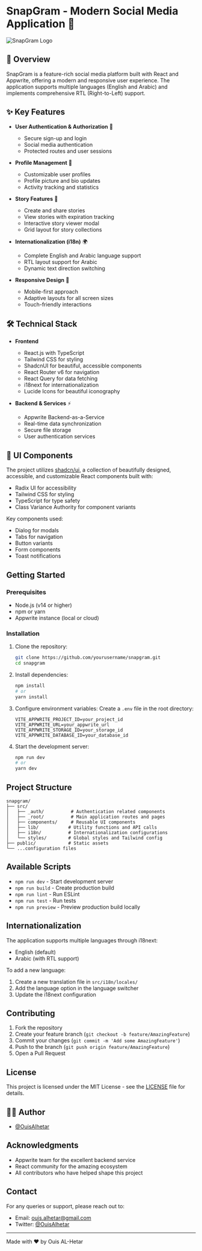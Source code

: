 # SnapGram - Modern Social Media Application 🌟

![SnapGram Logo](insert_logo_path_here)

## 📱 Overview

SnapGram is a feature-rich social media platform built with React and Appwrite, offering a modern and responsive user experience. The application supports multiple languages (English and Arabic) and implements comprehensive RTL (Right-to-Left) support.

## ✨ Key Features

- **User Authentication & Authorization** 🔐
  - Secure sign-up and login
  - Social media authentication
  - Protected routes and user sessions

- **Profile Management** 👤
  - Customizable user profiles
  - Profile picture and bio updates
  - Activity tracking and statistics

- **Story Features** 📸
  - Create and share stories
  - View stories with expiration tracking
  - Interactive story viewer modal
  - Grid layout for story collections

- **Internationalization (i18n)** 🌍
  - Complete English and Arabic language support
  - RTL layout support for Arabic
  - Dynamic text direction switching

- **Responsive Design** 📱
  - Mobile-first approach
  - Adaptive layouts for all screen sizes
  - Touch-friendly interactions

## 🛠️ Technical Stack

- **Frontend**
  - React.js with TypeScript
  - Tailwind CSS for styling
  - ShadcnUI for beautiful, accessible components
  - React Router v6 for navigation
  - React Query for data fetching
  - i18next for internationalization
  - Lucide Icons for beautiful iconography

- **Backend & Services** ⚡
  - Appwrite Backend-as-a-Service
  - Real-time data synchronization
  - Secure file storage
  - User authentication services

## 🎨 UI Components

The project utilizes [shadcn/ui](https://ui.shadcn.com/), a collection of beautifully designed, accessible, and customizable React components built with:
- Radix UI for accessibility
- Tailwind CSS for styling
- TypeScript for type safety
- Class Variance Authority for component variants

Key components used:
- Dialog for modals
- Tabs for navigation
- Button variants
- Form components
- Toast notifications

## Getting Started

### Prerequisites

- Node.js (v14 or higher)
- npm or yarn
- Appwrite instance (local or cloud)

### Installation

1. Clone the repository:
   ```bash
   git clone https://github.com/yourusername/snapgram.git
   cd snapgram
   ```

2. Install dependencies:
   ```bash
   npm install
   # or
   yarn install
   ```

3. Configure environment variables:
   Create a `.env` file in the root directory:
   ```env
   VITE_APPWRITE_PROJECT_ID=your_project_id
   VITE_APPWRITE_URL=your_appwrite_url
   VITE_APPWRITE_STORAGE_ID=your_storage_id
   VITE_APPWRITE_DATABASE_ID=your_database_id
   ```

4. Start the development server:
   ```bash
   npm run dev
   # or
   yarn dev
   ```

## Project Structure

```
snapgram/
├── src/
│   ├── _auth/          # Authentication related components
│   ├── _root/          # Main application routes and pages
│   ├── components/     # Reusable UI components
│   ├── lib/           # Utility functions and API calls
│   ├── i18n/          # Internationalization configurations
│   └── styles/        # Global styles and Tailwind config
├── public/            # Static assets
└── ...configuration files
```

## Available Scripts

- `npm run dev` - Start development server
- `npm run build` - Create production build
- `npm run lint` - Run ESLint
- `npm run test` - Run tests
- `npm run preview` - Preview production build locally

## Internationalization

The application supports multiple languages through i18next:

- English (default)
- Arabic (with RTL support)

To add a new language:
1. Create a new translation file in `src/i18n/locales/`
2. Add the language option in the language switcher
3. Update the i18next configuration

## Contributing

1. Fork the repository
2. Create your feature branch (`git checkout -b feature/AmazingFeature`)
3. Commit your changes (`git commit -m 'Add some AmazingFeature'`)
4. Push to the branch (`git push origin feature/AmazingFeature`)
5. Open a Pull Request

## License

This project is licensed under the MIT License - see the [LICENSE](LICENSE) file for details.

## 👨‍💻 Author

- [@OuisAlhetar](https://github.com/OuisAlhetar)

## Acknowledgments

- Appwrite team for the excellent backend service
- React community for the amazing ecosystem
- All contributors who have helped shape this project

## Contact

For any queries or support, please reach out to:
- Email: ouis.alhetar@gmail.com
- Twitter: [@OuisAlhetar](https://x.com/ouis_alhetar?s=35)

---

Made with ❤️ by Ouis AL-Hetar
